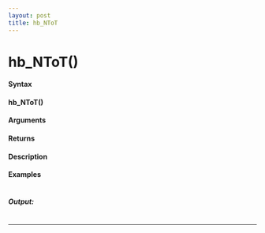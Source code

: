 ```yaml
---
layout: post
title: hb_NToT
---
```


# hb_NToT()


#### Syntax

#### hb_NToT()

#### Arguments

#### Returns

#### Description

#### Examples

```

```

##### Output:

```

```

---